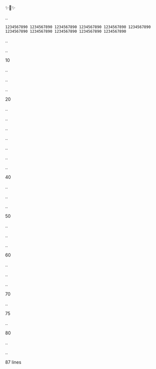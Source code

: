 ✨🦜✨

..

```
1234567890 1234567890 1234567890 1234567890 1234567890 1234567890 1234567890 1234567890 1234567890 1234567890 1234567890

```
..


..

10


..

..


..

20


..

..


..

..


..

..


..

40


..

..


..

50


..

..


..

60


..

..


..

70


..

75


..

80


..

..

87 lines
